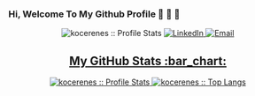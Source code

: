 ### Hi, Welcome To My Github Profile :wave: :wave: :wave:


<p align="center">
<img src="https://komarev.com/ghpvc/?username=kocernes&color=green" alt="kocerenes :: Profile Stats"></a>
<a href="https://www.linkedin.com/in/enes-ko%C3%A7er-330a49199/" target="_blank"><img alt="LinkedIn" src="https://img.shields.io/badge/LinkedIn-@eneskocer-blue?style=flat&logo=linkedin%22%3E"</a>
<a href="mailto:eneskocerr41@gmail.com"><img alt="Email" src="https://img.shields.io/badge/Email-eneskocerr41@gmail.com-blue?style=flat&logo=gmail%22%3E"</a>
</p>


<h2 align="center">My GitHub Stats :bar_chart:</h2>
<p align="center">
  <img src="https://github-readme-stats.vercel.app/api?username=kocerenes&show_icons=true&theme=synthwave" alt="kocerenes :: Profile Stats" />
  <img src="https://github-readme-stats.vercel.app/api/top-langs/?username=kocerenes&langs_count=10&theme=tokyonight&layout=compact" alt="kocerenes :: Top Langs" />
</p>
